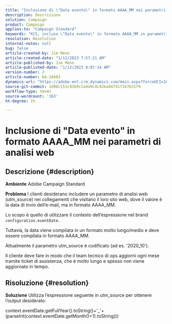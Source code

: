 ```yaml
---
title: "Inclusione di \"Data evento\" in formato AAAA_MM nei parametri di analisi Web"
description: Descrizione
solution: Campaign
product: Campaign
applies-to: "Campaign Standard"
keywords: "KCS, incluso \"Data evento\" in formato AAAA_MM in parametri analitici Web, Adobe Campaign Standard, ACS, "
resolution: Resolution
internal-notes: null
bug: false
article-created-by: Jim Menn
article-created-date: "1/12/2023 7:57:21 AM"
article-published-by: Jim Menn
article-published-date: "1/12/2023 8:07:14 AM"
version-number: 2
article-number: KA-19483
dynamics-url: "https://adobe-ent.crm.dynamics.com/main.aspx?forceUCI=1&pagetype=entityrecord&etn=knowledgearticle&id=413595bd-4e92-ed11-aad1-6045bd0065f9"
source-git-commit: 1d98c151c93b9c1a4a9c4c42ba84741f1b7b31f9
workflow-type: tm+mt
source-wordcount: '163'
ht-degree: 1%

---
```


# Inclusione di &quot;Data evento&quot; in formato AAAA_MM nei parametri di analisi web

## Descrizione {#description}


<b>Ambiente</b>
Adobe Campaign Standard

<b>Problema</b>
I clienti desiderano includere un parametro di analisi web (utm_source) nei collegamenti che visitano il loro sito web, dove il valore è la data di invio dell’e-mail, ma in formato AAAA_MM.

Lo scopo è quello di utilizzare il contesto dell’espressione nel brand `configuration.eventDate`.

Tuttavia, la data viene compilata in un formato molto lungo/medio e deve essere compilata in formato AAAA_MM.

Attualmente il parametro utm_source è codificato (ad es. &#39;2020_10&#39;).

Il cliente deve fare in modo che il team tecnico di ops aggiorni ogni mese tramite ticket di assistenza, che è molto lungo e spesso non viene aggiornato in tempo.


## Risoluzione {#resolution}


<b>Soluzione</b>
Utilizza l’espressione seguente in utm_source per ottenere l’output desiderato:

context.eventDate.getFullYear().toString()+&#39;_&#39;+(parseInt(context.eventDate.getMonth()+1).toString())
